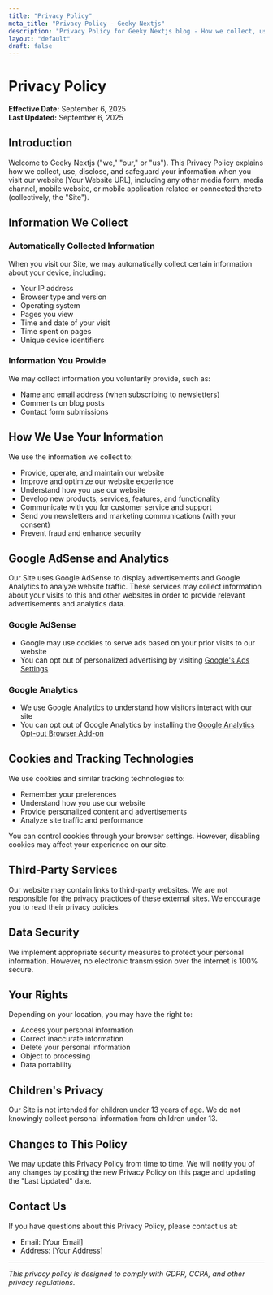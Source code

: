 ```yaml
---
title: "Privacy Policy"
meta_title: "Privacy Policy - Geeky Nextjs"
description: "Privacy Policy for Geeky Nextjs blog - How we collect, use, and protect your personal information"
layout: "default"
draft: false
---
```


# Privacy Policy

**Effective Date:** September 6, 2025  
**Last Updated:** September 6, 2025

## Introduction

Welcome to Geeky Nextjs ("we," "our," or "us"). This Privacy Policy explains how we collect, use, disclose, and safeguard your information when you visit our website [Your Website URL], including any other media form, media channel, mobile website, or mobile application related or connected thereto (collectively, the "Site").

## Information We Collect

### Automatically Collected Information
When you visit our Site, we may automatically collect certain information about your device, including:
- Your IP address
- Browser type and version
- Operating system
- Pages you view
- Time and date of your visit
- Time spent on pages
- Unique device identifiers

### Information You Provide
We may collect information you voluntarily provide, such as:
- Name and email address (when subscribing to newsletters)
- Comments on blog posts
- Contact form submissions

## How We Use Your Information

We use the information we collect to:
- Provide, operate, and maintain our website
- Improve and optimize our website experience
- Understand how you use our website
- Develop new products, services, features, and functionality
- Communicate with you for customer service and support
- Send you newsletters and marketing communications (with your consent)
- Prevent fraud and enhance security

## Google AdSense and Analytics

Our Site uses Google AdSense to display advertisements and Google Analytics to analyze website traffic. These services may collect information about your visits to this and other websites in order to provide relevant advertisements and analytics data.

### Google AdSense
- Google may use cookies to serve ads based on your prior visits to our website
- You can opt out of personalized advertising by visiting [Google's Ads Settings](https://www.google.com/settings/ads)

### Google Analytics
- We use Google Analytics to understand how visitors interact with our site
- You can opt out of Google Analytics by installing the [Google Analytics Opt-out Browser Add-on](https://tools.google.com/dlpage/gaoptout)

## Cookies and Tracking Technologies

We use cookies and similar tracking technologies to:
- Remember your preferences
- Understand how you use our website
- Provide personalized content and advertisements
- Analyze site traffic and performance

You can control cookies through your browser settings. However, disabling cookies may affect your experience on our site.

## Third-Party Services

Our website may contain links to third-party websites. We are not responsible for the privacy practices of these external sites. We encourage you to read their privacy policies.

## Data Security

We implement appropriate security measures to protect your personal information. However, no electronic transmission over the internet is 100% secure.

## Your Rights

Depending on your location, you may have the right to:
- Access your personal information
- Correct inaccurate information
- Delete your personal information
- Object to processing
- Data portability

## Children's Privacy

Our Site is not intended for children under 13 years of age. We do not knowingly collect personal information from children under 13.

## Changes to This Policy

We may update this Privacy Policy from time to time. We will notify you of any changes by posting the new Privacy Policy on this page and updating the "Last Updated" date.

## Contact Us

If you have questions about this Privacy Policy, please contact us at:
- Email: [Your Email]
- Address: [Your Address]

---

*This privacy policy is designed to comply with GDPR, CCPA, and other privacy regulations.*